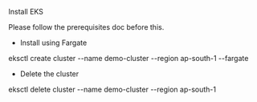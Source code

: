 Install EKS

Please follow the prerequisites doc before this.

* Install using Fargate

eksctl create cluster --name demo-cluster --region ap-south-1 --fargate

* Delete the cluster

eksctl delete cluster --name demo-cluster --region ap-south-1
